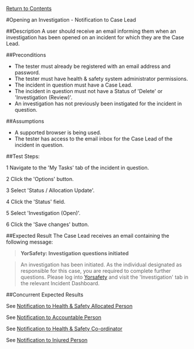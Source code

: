 [Return to Contents](https://github.com/infojam-james/test-cases/blob/master/Contents.md)

#Opening an Investigation - Notification to Case Lead

##Description
A user should receive an email informing them when an investigation has been opened on an incident for which they are the Case Lead.

##Preconditions 
+ The tester must already be registered with an email address and password.
+ The tester must have health & safety system administrator permissions.
+ The incident in question must have a Case Lead.
+ The incident in question must not have a Status of 'Delete' or 'Investigation (Review)'.
+ An investigation has not previously been instigated for the incident in question.

##Assumptions
+ A supported browser is being used.
+ The tester has access to the email inbox for the Case Lead of the incident in question.

##Test Steps:

1 Navigate to the 'My Tasks' tab of the incident in question.

2 Click the 'Options' button.

3 Select 'Status / Allocation Update'.

4 Click the 'Status' field.

5 Select 'Investigation (Open)'.

6 Click the 'Save changes' button.

##Expected Result
The Case Lead receives an email containing the following message:

>**YorSafety: Investigation questions initiated**

>An investigation has been initiated.  As the individual designated as responsible for this case, you are required to complete further questions.  Please log into [Yorsafety](https://www.yorsafety.org.uk) and visit the 'Investigation' tab in the relevant Incident Dashboard.

##Concurrent Expected Results

See [Notification to Health & Safety Allocated Person](https://github.com/infojam-james/test-cases/blob/master/Investigations/Opening-an-Investigation/investigations-1.md)

See [Notification to Accountable Person](https://github.com/infojam-james/test-cases/blob/master/Investigations/Opening-an-Investigation/investigations-2.md)

See [Notification to Health & Safety Co-ordinator](https://github.com/infojam-james/test-cases/blob/master/Investigations/Opening-an-Investigation/investigations-4.md)

See [Notification to Injured Person](https://github.com/infojam-james/test-cases/blob/master/Investigations/Opening-an-Investigation/investigations-6.md)
